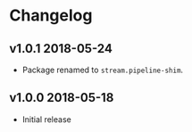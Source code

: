 # Changelog

## v1.0.1 2018-05-24

* Package renamed to `stream.pipeline-shim`.

## v1.0.0 2018-05-18

* Initial release
